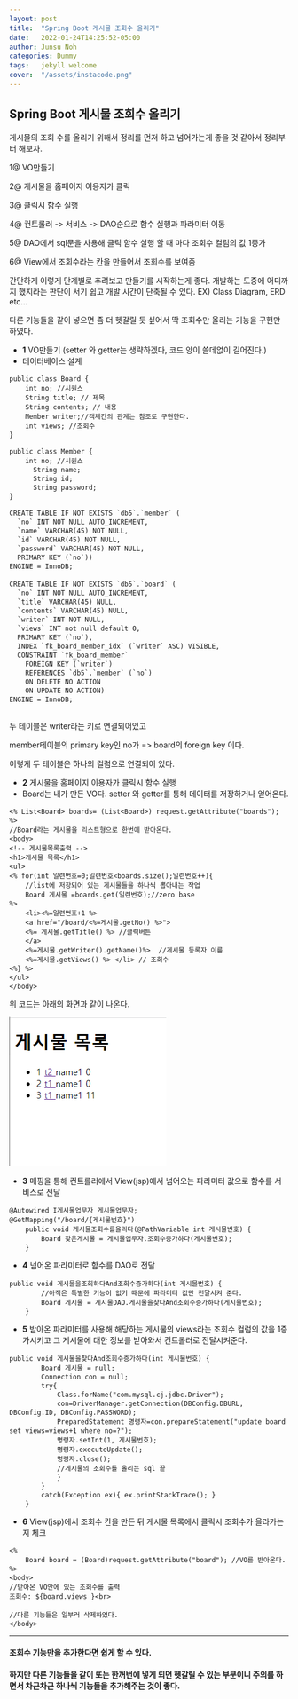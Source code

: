 ```yaml
---
layout: post
title:  "Spring Boot 게시물 조회수 올리기"
date:   2022-01-24T14:25:52-05:00
author: Junsu Noh
categories: Dummy
tags:	jekyll welcome
cover:  "/assets/instacode.png"
---
```


## Spring Boot 게시물 조회수 올리기

게시물의 조회 수를 올리기 위해서 정리를 먼저 하고 넘어가는게 좋을 것 같아서 정리부터 해보자.



1@ VO만들기

2@ 게시물을 홈페이지 이용자가 클릭

3@ 클릭시 함수 실행

4@ 컨트롤러 -> 서비스 -> DAO순으로 함수 실행과 파라미터 이동

5@ DAO에서 sql문을 사용해 클릭 함수 실행 할 때 마다 조회수 컬럼의 값 1증가

6@ View에서 조회수라는 칸을 만들어서 조회수를 보여줌



간단하게 이렇게 단계별로 추려보고 만들기를 시작하는게 좋다. 개발하는 도중에 어디까지 했지라는 판단이 서기 쉽고 개발 시간이 단축될 수 있다. EX) Class Diagram, ERD etc...

다른 기능들을 같이 넣으면 좀 더 헷갈릴 듯 싶어서 딱 조회수만 올리는 기능을 구현만 하였다.





- **1** VO만들기 (setter 와 getter는 생략하겠다, 코드 양이 쓸데없이 길어진다.) 
- 데이터베이스 설계

```
public class Board {
	int no; //시퀀스
	String title; // 제목
	String contents; // 내용
	Member writer;//객체간의 관계는 참조로 구현한다.
	int views; //조회수
}
```

```
public class Member {
	int no;	//시퀀스
	  String name;
	  String id;
	  String password;
}
```

```
CREATE TABLE IF NOT EXISTS `db5`.`member` (
  `no` INT NOT NULL AUTO_INCREMENT,
  `name` VARCHAR(45) NOT NULL,
  `id` VARCHAR(45) NOT NULL,
  `password` VARCHAR(45) NOT NULL,
  PRIMARY KEY (`no`))
ENGINE = InnoDB;

CREATE TABLE IF NOT EXISTS `db5`.`board` (
  `no` INT NOT NULL AUTO_INCREMENT,
  `title` VARCHAR(45) NULL,
  `contents` VARCHAR(45) NULL,
  `writer` INT NOT NULL, 
  `views` INT not null default 0,
  PRIMARY KEY (`no`),
  INDEX `fk_board_member_idx` (`writer` ASC) VISIBLE,
  CONSTRAINT `fk_board_member`
    FOREIGN KEY (`writer`)            
    REFERENCES `db5`.`member` (`no`) 
    ON DELETE NO ACTION
    ON UPDATE NO ACTION)
ENGINE = InnoDB;


```

두 테이블은 writer라는 키로 연결되어있고 

member테이블의 primary key인 no가 => board의 foreign key 이다. 

이렇게 두 테이블은 하나의 컬럼으로 연결되어 있다.



- **2** 게시물을 홈페이지 이용자가 클릭시 함수 실행 
- Board는 내가 만든 VO다. setter 와 getter를 통해 데이터를 저장하거나 얻어온다.

```
<% List<Board> boards= (List<Board>) request.getAttribute("boards"); %>
//Board라는 게시물을 리스트형으로 한번에 받아온다.
<body>
<!-- 게시물목록출력 -->
<h1>게시물 목록</h1>
<ul>
<% for(int 일련번호=0;일련번호<boards.size();일련번호++){ 
	//list에 저장되어 있는 게시물들을 하나씩 뽑아내는 작업
	Board 게시물 =boards.get(일련번호);//zero base
%>
    <li><%=일련번호+1 %>
    <a href="/board/<%=게시물.getNo() %>"> 
    <%= 게시물.getTitle() %> //클릭버튼
    </a>
    <%=게시물.getWriter().getName()%>  //게시물 등록자 이름
    <%=게시물.getViews() %> </li> // 조회수
<%} %>
</ul>
</body>
```

위 코드는 아래의 화면과 같이 나온다. 



<img src="https://raw.githubusercontent.com/junsu1026/junsu1026.github.io/images/assets/img/게시물목록창.PNG" alt="게시물목록창"  />



- **3** 매핑을 통해 컨트롤러에서 View(jsp)에서 넘어오는 파라미터 값으로 함수를 서비스로 전달

```
@Autowired I게시물업무자 게시물업무자;
@GetMapping("/board/{게시물번호}")
	public void 게시물조회수를올리다(@PathVariable int 게시물번호) {
		Board 찾은게시물 = 게시물업무자.조회수증가하다(게시물번호);
	}
```



- **4** 넘어온 파라미터로 함수를 DAO로 전달

```
public void 게시물을조회하다And조회수증가하다(int 게시물번호) {
		//아직은 특별한 기능이 없기 때문에 파라미터 값만 전달시켜 준다.
		Board 게시물 = 게시물DAO.게시물을찾다And조회수증가하다(게시물번호);
	}
```



- **5** 받아온 파라미터를 사용해 해당하는 게시물의 views라는 조회수 컬럼의 값을 1증가시키고 그 게시물에 대한 정보를 받아와서 컨트롤러로 전달시켜준다.

```
public void 게시물을찾다And조회수증가하다(int 게시물번호) {
		Board 게시물 = null; 
		Connection con = null;		 
	    try{
	        Class.forName("com.mysql.cj.jdbc.Driver");
	        con=DriverManager.getConnection(DBConfig.DBURL, DBConfig.ID, DBConfig.PASSWORD);
	        PreparedStatement 명령자=con.prepareStatement("update board set views=views+1 where no=?");
	        명령자.setInt(1, 게시물번호);
	        명령자.executeUpdate();
	        명령자.close();
	        //게시물의 조회수를 올리는 sql 끝
	        }
	    }
		catch(Exception ex){ ex.printStackTrace(); }
	}
```



- **6** View(jsp)에서 조회수 칸을 만든 뒤 게시물 목록에서 클릭시 조회수가 올라가는지 체크

```
<% 
	Board board = (Board)request.getAttribute("board"); //VO를 받아온다.
%>
<body>
//받아온 VO안에 있는 조회수를 출력
조회수: ${board.views }<br>

//다른 기능들은 일부러 삭제하였다.
</body>
```

------



#### 조회수 기능만을 추가한다면 쉽게 할 수 있다. 

#### 하지만 다른 기능들을 같이 또는 한꺼번에 넣게 되면 헷갈릴 수 있는 부분이니 주의를 하면서 차근차근 하나씩 기능들을 추가해주는 것이 좋다.
